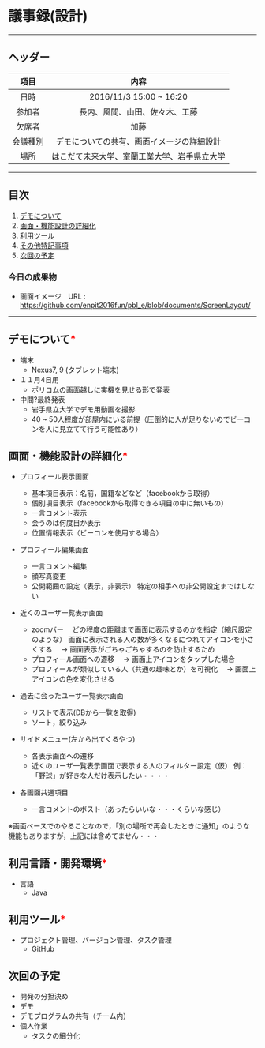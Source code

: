 # 議事録(設計)
---
## ヘッダー
|項目|内容|
|:--:|:--:|
| 日時 | 2016/11/3 15:00 ~ 16:20|
| 参加者 | 長内、風間、山田、佐々木、工藤 |
| 欠席者 | 加藤 |
| 会議種別 | デモについての共有、画面イメージの詳細設計 |
| 場所 | はこだて未来大学、室蘭工業大学、岩手県立大学 |

---
## 目次
1. [デモについて](#anchar1)
2. [画面・機能設計の詳細化](#anchar2)
4. [利用ツール](#anchar3)
5. [その他特記事項](#anchar4)
6. [次回の予定](#anchar5)

### 今日の成果物
- 画面イメージ　URL : https://github.com/enpit2016fun/pbl_e/blob/documents/ScreenLayout/

---

## <div id="anchar1"/>デモについて<font color = "red">*</font>
- 端末
	- Nexus7, 9 (タブレット端末)
- １１月4日用
	- ポリコムの画面越しに実機を見せる形で発表
- 中間?最終発表
	- 岩手県立大学でデモ用動画を撮影
	- 40 ~ 50人程度が部屋内にいる前提（圧倒的に人が足りないのでビーコンを人に見立てて行う可能性あり）
	

## <div id="anchar2"/>画面・機能設計の詳細化<font color = "red">*</font>
- プロフィール表示画面
	- 基本項目表示：名前，国籍などなど（facebookから取得）
	- 個別項目表示（facebookから取得できる項目の中に無いもの）
	- 一言コメント表示
	- 会うのは何度目か表示
	- 位置情報表示（ビーコンを使用する場合）
	
- プロフィール編集画面
	- 一言コメント編集
	- 顔写真変更
	- 公開範囲の設定（表示，非表示）
	  特定の相手への非公開設定まではしない
	  
- 近くのユーザ一覧表示画面
	- zoomバー
	　どの程度の距離まで画面に表示するのかを指定（縮尺設定のような）
	  画面に表示される人の数が多くなるにつれてアイコンを小さくする　
	  → 画面表示がごちゃごちゃするのを防止するため
	- プロフィール画面への遷移
	　→ 画面上アイコンをタップした場合
	- プロフィールが類似している人（共通の趣味とか）を可視化
	　→ 画面上アイコンの色を変化させる
	 
- 過去に会ったユーザ一覧表示画面
	- リストで表示(DBから一覧を取得)
	- ソート，絞り込み
	
- サイドメニュー(左から出てくるやつ)
	- 各表示画面への遷移
	- 近くのユーザ一覧表示画面で表示する人のフィルター設定（仮）
	  例：「野球」が好きな人だけ表示したい・・・・
	  
- 各画面共通項目
	- 一言コメントのポスト（あったらいいな・・・くらいな感じ）
	
※画面ベースでのやることなので，「別の場所で再会したときに通知」のような機能もありますが，上記には含めてません・・・

## <div id="anchar3"/>利用言語・開発環境<font color = "red">*</font>
- 言語
	- Java

## <div id="anchar4"/>利用ツール<font color = "red">*</font>
- プロジェクト管理、バージョン管理、タスク管理
	- GitHub  

## <div id="anchar5"/>次回の予定
- 開発の分担決め
- デモ
- デモプログラムの共有（チーム内）
- 個人作業
	- タスクの細分化

